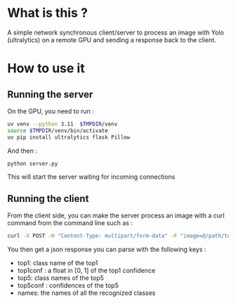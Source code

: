 # What is this ?

A simple network synchronous client/server to process an image with Yolo
(ultralytics) on a remote GPU and sending a response back to the client.


# How to use it

## Running the server

On the GPU, you need to run :

```bash
uv venv --python 3.11  $TMPDIR/venv
source $TMPDIR/venv/bin/activate
uv pip install ultralytics flask Pillow
```

And then :

```
python server.py
```

This will start the server waiting for incoming connections

## Running the client

From the client side, you can make the server process an image with a curl
command from the command line such as :

```bash
curl -X POST -H "Content-Type: multipart/form-data" -F "image=@/path/to/your/image.jpg"  http://remote_host_ip:5000/process_image
```

You then get a json response you can parse with the following keys :

- top1: class name of the top1
- top1conf : a float in [0, 1] of the top1 confidence
- top5: class names of the top5
- top5conf : confidences of the top5
- names: the names of all the recognized classes
